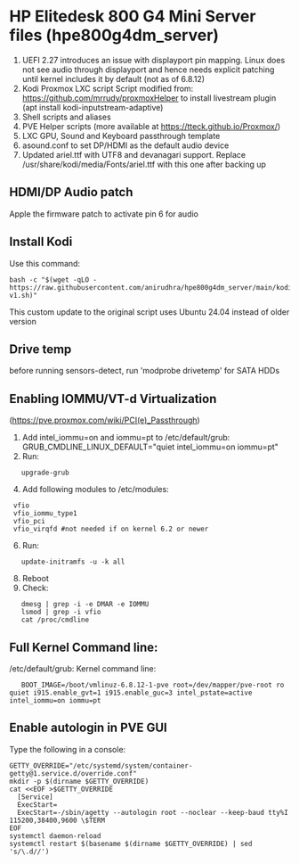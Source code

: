 # HP Elitedesk 800 G4 Mini Server files (hpe800g4dm_server)

1) UEFI 2.27 introduces an issue with displayport pin mapping. Linux does not see audio through displayport and hence needs explicit patching until kernel includes it by default (not as of 6.8.12)
2) Kodi Proxmox LXC script
   Script modified from: https://github.com/mrrudy/proxmoxHelper to install livestream plugin (apt install kodi-inputstream-adaptive)
3) Shell scripts and aliases
4) PVE Helper scripts (more available at https://tteck.github.io/Proxmox/)
5) LXC GPU, Sound and Keyboard passthrough template
6) asound.conf to set DP/HDMI as the default audio device
7) Updated ariel.ttf with UTF8 and devanagari support. Replace /usr/share/kodi/media/Fonts/ariel.ttf with this one after backing up

## HDMI/DP Audio patch
Apple the firmware patch to activate pin 6 for audio

## Install Kodi
Use this command:
```
bash -c "$(wget -qLO - https://raw.githubusercontent.com/anirudhra/hpe800g4dm_server/main/kodi_lxc_proxmoxHelper/ct/kodi-v1.sh)"
```

This custom update to the original script uses Ubuntu 24.04 instead of older version

## Drive temp
before running sensors-detect, run 'modprobe drivetemp' for SATA HDDs

## Enabling IOMMU/VT-d Virtualization

(https://pve.proxmox.com/wiki/PCI(e)_Passthrough)

1) Add intel_iommu=on and iommu=pt to /etc/default/grub: GRUB_CMDLINE_LINUX_DEFAULT="quiet intel_iommu=on iommu=pt"
2) Run:
```
   upgrade-grub
```
4) Add following modules to /etc/modules:
```
 vfio
 vfio_iommu_type1
 vfio_pci
 vfio_virqfd #not needed if on kernel 6.2 or newer
```
6) Run:
```
   update-initramfs -u -k all
```
8) Reboot
9) Check:
```
   dmesg | grep -i -e DMAR -e IOMMU
   lsmod | grep -i vfio
   cat /proc/cmdline
```

## Full Kernel Command line:
/etc/default/grub: Kernel command line:
```
   BOOT_IMAGE=/boot/vmlinuz-6.8.12-1-pve root=/dev/mapper/pve-root ro quiet i915.enable_gvt=1 i915.enable_guc=3 intel_pstate=active intel_iommu=on iommu=pt
```

## Enable autologin in PVE GUI

Type the following in a console:

```
GETTY_OVERRIDE="/etc/systemd/system/container-getty@1.service.d/override.conf"
mkdir -p $(dirname $GETTY_OVERRIDE)
cat <<EOF >$GETTY_OVERRIDE
  [Service]
  ExecStart=
  ExecStart=-/sbin/agetty --autologin root --noclear --keep-baud tty%I 115200,38400,9600 \$TERM
EOF
systemctl daemon-reload
systemctl restart $(basename $(dirname $GETTY_OVERRIDE) | sed 's/\.d//')
```
